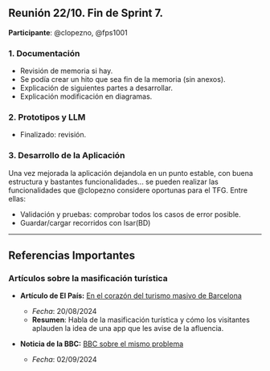 ## Reunión 22/10. Fin de Sprint 7.

**Participante**: @clopezno, @fps1001

### 1. Documentación
- Revisión de memoria si hay.
- Se podía crear un hito que sea fin de la memoria (sin anexos).
- Explicación de siguientes partes a desarrollar.
- Explicación modificación en diagramas.

### 2. Prototipos y LLM
- Finalizado: revisión.

### 3. Desarrollo de la Aplicación
Una vez mejorada la aplicación dejandola en un punto estable, con buena estructura y bastantes funcionalidades... se pueden realizar las funcionalidades que @clopezno considere oportunas para el TFG. Entre ellas:
- Validación y pruebas: comprobar todos los casos de error posible.
- Guardar/cargar recorridos con Isar(BD)



-----
## Referencias Importantes

### Artículos sobre la masificación turística

- **Artículo de El País:**
  [En el corazón del turismo masivo de Barcelona](https://elpais.com/espana/catalunya/2024-08-20/en-el-corazon-del-turismo-masivo-de-barcelona-que-el-park-guell-este-lleno-demuestra-que-hay-que-verlo.html)
  - *Fecha*: 20/08/2024
  - **Resumen**: Habla de la masificación turística y cómo los visitantes aplauden la idea de una app que les avise de la afluencia.

- **Noticia de la BBC:**
  [BBC sobre el mismo problema](https://www.bbc.com/news/articles/clyn5l20z72o)
  - *Fecha*: 02/09/2024